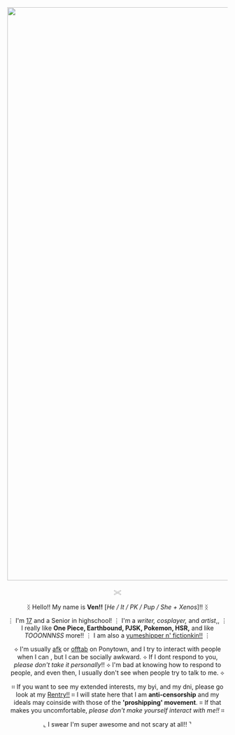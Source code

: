 <div align="center">
<img width="2144" height="1309" alt="image" src="https://github.com/user-attachments/assets/2880d2cc-8ae1-4f32-81a9-47cb086671f4" />

𓏵
 
ᛝ Hello!! My name is __Ven!!__ [_He / It / PK / Pup / She + Xenos_]!! ᛝ

⋮ I'm <ins>17</ins> and a Senior in highschool! ⋮ I'm a _writer, cosplayer,_ and _artist_,, ⋮ I really like __One Piece, Earthbound, PJSK, Pokemon, HSR,__ and like _TOOONNNSS_ more!! ⋮ I am also a <ins>yumeshipper n' fictionkin!!</ins> ⋮

⟡ I'm usually <ins>afk</ins> or <ins>offtab</ins> on Ponytown, and I try to interact with people when I can , but I can be socially awkward. ⟡ If I dont respond to you, _please don't take it personally_!! ⟡ I'm bad at knowing how to respond to people, and even then, I usually don't see when people try to talk to me. ⟡

⌗ If you want to see my extended interests, my byi, and my dni, please go look at my <u>Rentry!!</u> ⌗ I will state here that I am __anti-censorship__ and my ideals may coinside with those of the __'proshipping' movement__. ⌗ If that makes you uncomfortable, _please don't make yourself interact with me!!_ ⌗

⌞ I swear I'm super awesome and not scary at all!! ⌝
</div>
